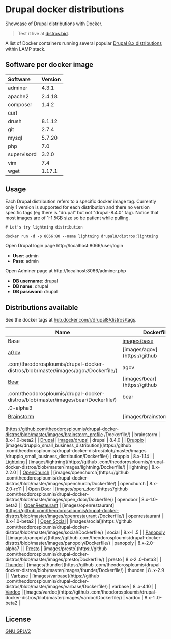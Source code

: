 # Drupal docker distributions
Showcase of Drupal distributions with Docker.


> Test it live at [distros.bid](http://distros.bid/?utm_source=github&utm_medium=browser&utm_campaign=github_repo).

A list of Docker containers running several popular [Drupal 8.x distributions](https://www.drupal.org/project/project_distribution) within LAMP stack.

## Software per docker image

| Software | Version |
| :---  |:--- |
| adminer | 4.3.1 |
| apache2 | 2.4.18 |
| composer | 1.4.2 |
| curl | |
| drush | 8.1.12 |
| git | 2.7.4 |
| mysql | 5.7.20 |
| php | 7.0 |
| supervisord | 3.2.0 |
| vim | 7.4 |
| wget | 1.17.1 |


## Usage

Each Drupal distribution refers to a specific docker image tag.
Currently only 1 version is supported for each distribution and there no
version specific tags (eg there is "drupal" but not "drupal-8.4.0" tag). Notice that most images are of 1-1.5GB size so be patient while pulling.


```
# Let's try lightning distribution

docker run -d -p 8066:80 --name lightning drupal8/distros:lightning

```


Open Drupal login page http://localhost:8066/user/login

- **User**: admin
- **Pass**: admin

Open Adminer page at http://localhost:8066/adminer.php

- **DB username**: drupal
- **DB name**: drupal
- **DB password**: drupal

## Distributions available

See the docker tags at [hub.docker.com/r/drupal8/distros/tags](https://hub.docker.com/r/drupal8/distros/tags/).

| Name | Dockerfile | Tag | Version |
|---   |---         |---  |      ---|
| Base | [images/base](https://github.com/theodorosploumis/drupal-docker-distros/blob/master/images/base/Dockerfile/) | base | - |
| [aGov](https://www.drupal.org/project/agov) | [images/agov](https://github
.com/theodorosploumis/drupal-docker-distros/blob/master/images/agov/Dockerfile/) | agov | 8.x-1.3 |
| [Bear](https://www.drupal.org/project/bear) | [images/bear](https://github
.com/theodorosploumis/drupal-docker-distros/blob/master/images/bear/Dockerfile/) | bear | 8.x-2
.0-alpha3 |
| [Brainstorm](https://www.drupal.org/project/brainstorm_profile) | [images/brainstorm_profile]
(https://github.com/theodorosploumis/drupal-docker-distros/blob/master/images/brainstorm_profile
/Dockerfile/) | brainstorm | 8.x-1.0-beta2 |
| [Drupal](https://www.drupal.org/project/drupal) | [images/drupal](https://github.com/theodorosploumis/drupal-docker-distros/blob/master/images/drupal/Dockerfile/) | drupal | 8.4.0 |
| [Druppio](https://www.drupal.org/project/druppio_small_business_distribution) | 
[images/druppio_small_business_distribution](https://github
.com/theodorosploumis/drupal-docker-distros/blob/master/images
/druppio_small_business_distribution/Dockerfile/) | druppio | 8.x-1.14 |
| [Lightning](https://www.drupal.org/project/lightning) | [images/lightning](https://github
.com/theodorosploumis/drupal-docker-distros/blob/master/images/lightning/Dockerfile/) | lightning
 | 8.x-2.2.0 |
| [OpenChurch](https://www.drupal.org/project/openchurch) | [images/openchurch](https://github
.com/theodorosploumis/drupal-docker-distros/blob/master/images/openchurch/Dockerfile/) | 
openchurch | 8.x-2.0-rc11 |
| [Open Door](https://www.drupal.org/project/open_door) | [images/open_door](https://github
.com/theodorosploumis/drupal-docker-distros/blob/master/images/open_door/Dockerfile/) | opendoor 
| 8.x-1.0-beta2 |
| [OpenRestaurant](https://www.drupal.org/project/openrestaurant) | [images/openrestaurant]
(https://github.com/theodorosploumis/drupal-docker-distros/blob/master/images/openrestaurant
/Dockerfile/) | openrestaurant | 8.x-1.0-beta2 |
| [Open Social](https://www.drupal.org/project/social) | [images/social](https://github
.com/theodorosploumis/drupal-docker-distros/blob/master/images/social/Dockerfile/) | social | 8.x-1
.5 |
| [Panopoly](https://www.drupal.org/project/panopoly) | [images/panopoly](https://github
.com/theodorosploumis/drupal-docker-distros/blob/master/images/panopoly/Dockerfile/) | panopoly |
 8.x-2.0-alpha7 |
| [Presto](https://www.drupal.org/project/presto) | [images/presto](https://github
.com/theodorosploumis/drupal-docker-distros/blob/master/images/presto/Dockerfile/) | presto | 8.x-2
.0-beta3 |
| [Thunder](https://www.drupal.org/project/thunder) | [images/thunder](https://github
.com/theodorosploumis/drupal-docker-distros/blob/master/images/thunder/Dockerfile/) | thunder | 8
.x-2.9 |
| [Varbase](https://www.drupal.org/project/varbase) | [images/varbase](https://github
.com/theodorosploumis/drupal-docker-distros/blob/master/images/varbase/Dockerfile/) | varbase | 8
.x-4.10 |
| [Vardoc](https://www.drupal.org/project/vardoc) | [images/vardoc](https://github
.com/theodorosploumis/drupal-docker-distros/blob/master/images/vardoc/Dockerfile/) | vardoc | 8.x-1
.0-beta2 |

## License

[GNU GPLV2](LICENSE)
